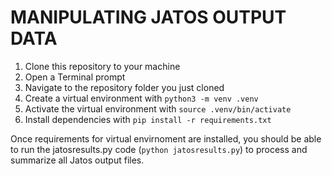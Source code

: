 # MANIPULATING JATOS OUTPUT DATA

1. Clone this repository to your machine
2. Open a Terminal prompt
3. Navigate to the repository folder you just cloned
4. Create a virtual environment with `python3 -m venv .venv`
5. Activate the virtual environment with `source .venv/bin/activate`
6. Install dependencies with `pip install -r requirements.txt`

Once requirements for virtual envirnoment are installed, you should be able to run the jatosresults.py code (`python jatosresults.py`) to process and summarize all Jatos output files.